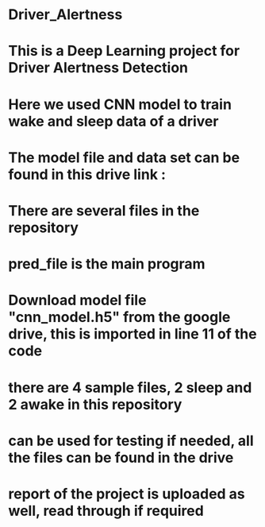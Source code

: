 # Driver_Alertness
# This is a Deep Learning project for Driver Alertness Detection
# Here we used CNN model to train wake and sleep data of a driver
# The model file and data set can be found in this drive link : 
# There are several files in the repository
# pred_file is the main program
# Download model file "cnn_model.h5" from the google drive, this is imported in line 11 of the code
# there are 4 sample files, 2 sleep and 2 awake in this repository 
# can be used for testing if needed, all the files can be found in the drive
# report of the project is uploaded as well, read through if required
